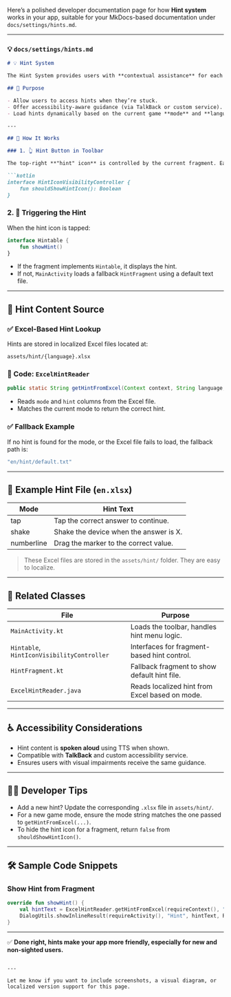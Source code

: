 Here’s a polished developer documentation page for how **Hint system** works in your app, suitable for your MkDocs-based documentation under `docs/settings/hints.md`.

---

### 💡 `docs/settings/hints.md`

````md
# 💡 Hint System

The Hint System provides users with **contextual assistance** for each game mode — helpful especially for new or visually impaired users.

## 🎯 Purpose

- Allow users to access hints when they’re stuck.
- Offer accessibility-aware guidance (via TalkBack or custom service).
- Load hints dynamically based on the current game **mode** and **language**.

---

## 🧩 How It Works

### 1. 👆 Hint Button in Toolbar

The top-right **"hint" icon** is controlled by the current fragment. Each screen decides whether the icon is shown using:

```kotlin
interface HintIconVisibilityController {
    fun shouldShowHintIcon(): Boolean
}
````

### 2. 💬 Triggering the Hint

When the hint icon is tapped:

```kotlin
interface Hintable {
    fun showHint()
}
```

* If the fragment implements `Hintable`, it displays the hint.
* If not, `MainActivity` loads a fallback `HintFragment` using a default text file.

---

## 📂 Hint Content Source

### ✅ Excel-Based Hint Lookup

Hints are stored in localized Excel files located at:

```
assets/hint/{language}.xlsx
```

### 🧠 Code: `ExcelHintReader`

```java
public static String getHintFromExcel(Context context, String language, String mode)
```

* Reads `mode` and `hint` columns from the Excel file.
* Matches the current mode to return the correct hint.

### ✅ Fallback Example

If no hint is found for the mode, or the Excel file fails to load, the fallback path is:

```kotlin
"en/hint/default.txt"
```

---

## 🧪 Example Hint File (`en.xlsx`)

| Mode       | Hint Text                              |
| ---------- | -------------------------------------- |
| tap        | Tap the correct answer to continue.    |
| shake      | Shake the device when the answer is X. |
| numberline | Drag the marker to the correct value.  |

> These Excel files are stored in the `assets/hint/` folder. They are easy to localize.

---

## 🔗 Related Classes

| File                                       | Purpose                                        |
| ------------------------------------------ | ---------------------------------------------- |
| `MainActivity.kt`                          | Loads the toolbar, handles hint menu logic.    |
| `Hintable`, `HintIconVisibilityController` | Interfaces for fragment-based hint control.    |
| `HintFragment.kt`                          | Fallback fragment to show default hint file.   |
| `ExcelHintReader.java`                     | Reads localized hint from Excel based on mode. |

---

## ♿ Accessibility Considerations

* Hint content is **spoken aloud** using TTS when shown.
* Compatible with **TalkBack** and custom accessibility service.
* Ensures users with visual impairments receive the same guidance.

---

## 🧑‍💻 Developer Tips

* Add a new hint? Update the corresponding `.xlsx` file in `assets/hint/`.
* For a new game mode, ensure the mode string matches the one passed to `getHintFromExcel(...)`.
* To hide the hint icon for a fragment, return `false` from `shouldShowHintIcon()`.

---

## 🛠 Sample Code Snippets

### Show Hint from Fragment

```kotlin
override fun showHint() {
    val hintText = ExcelHintReader.getHintFromExcel(requireContext(), "en", "tap")
    DialogUtils.showInlineResult(requireActivity(), "Hint", hintText, R.drawable.hint)
}
```

---

✅ **Done right, hints make your app more friendly, especially for new and non-sighted users.**

```

---

Let me know if you want to include screenshots, a visual diagram, or localized version support for this page.
```
